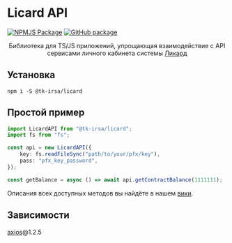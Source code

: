 # Licard API

[![NPMJS Package](https://github.com/IT-Irsa/licard/actions/workflows/npm-publish.yml/badge.svg)](https://github.com/IT-Irsa/licard/actions/workflows/npm-publish.yml)
[![GitHub package](https://github.com/IT-Irsa/licard/actions/workflows/npm-publish-github-packages.yml/badge.svg)](https://github.com/IT-Irsa/licard/actions/workflows/npm-publish-github-packages.yml)
<center>Библиотека для TS/JS приложений, упрощающая взаимодействие с API сервисами личного кабинета системы <a href="https://licard.ru/ru/">Ликард</a></center>

## Установка

```
npm i -S @tk-irsa/licard
```

## Простой пример

```ts
import LicardAPI from "@tk-irsa/licard";
import fs from "fs";

const api = new LicardAPI({
    key: fs.readFileSync("path/to/your/pfx/key"),
    pass: "pfx_key_password",
});

const getBalance = async () => await api.getContractBalance(1111111);
```

Описания всех доступных методов вы найдёте в нашем [вики](https://github.com/TK-Irsa/licard/wiki).

## Зависимости

[axios](https://github.com/axios/axios)@1.2.5
